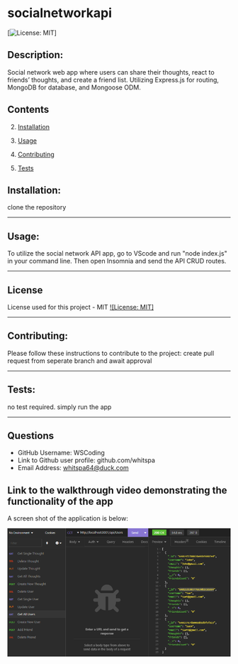 # socialnetworkapi

 [![License: MIT](https://img.shields.io/badge/License-MIT-yellow.svg)]
 
 ## Description:
 Social network web app where users can share their thoughts, react to friends’ thoughts, and create a friend list.  Utilizing Express.js for routing, MongoDB for  database, and Mongoose ODM. 

## Contents
  
  
  2. [Installation](#installation)
  
  3. [Usage](#usage)
  
  4. [Contributing](#contributing)
  
  5. [Tests](#tests)
  
  
## Installation:
  
  clone the repository
  
  ---
  
## Usage:
 
 To utilize the social network API app, go to VScode and run "node index.js" in your command line. Then open Insomnia and send the API CRUD routes.
 
  ---
 
  ## License
  
  License used for this project - MIT
  [![License: MIT]](https://opensource.org/licenses/MIT)
  
  ---
  
  ## Contributing:
  
  Please follow these instructions to contribute to the project:
  create pull request from seperate branch and await approval
  
  ---
  
  ## Tests:
  
  no test required. simply run the app
  
  ---
  
 ## Questions
  
  * GitHub Username: WSCoding
  * Link to Github user profile: github.com/whitspa
  * Email Address: whitspa64@duck.com

## Link to the walkthrough video demonstrating the functionality of the app

  
 
  A screen shot of the application is below:

<img src="getallusersscreenshot.png"
     alt="screenshot of socialnetworkapi app GET route in use through Insomnia"
     style="float: left; margin-right: 10px;" />